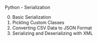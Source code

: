 Python - Serialization

0. Basic Serialization
1. Pickling Custom Classes
2. Converting CSV Data to JSON Format
3. Serializing and Deserializing with XML
